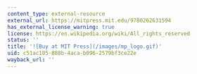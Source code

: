 ```yaml
---
content_type: external-resource
external_url: https://mitpress.mit.edu/9780262631594
has_external_license_warning: true
license: https://en.wikipedia.org/wiki/All_rights_reserved
status: ''
title: '![Buy at MIT Press](/images/mp_logo.gif)'
uid: c51ac105-888b-4aca-b096-2579bf3ce22e
wayback_url: ''
---
```

